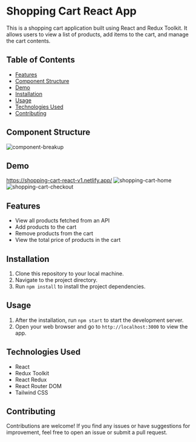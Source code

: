 # Shopping Cart React App

This is a shopping cart application built using React and Redux Toolkit. It allows users to view a list of products, add items to the cart, and manage the cart contents.

## Table of Contents
- [Features](#features)
- [Component Structure](#component-structure)
- [Demo](#demo)
- [Installation](#installation)
- [Usage](#usage)
- [Technologies Used](#technologies-used)
- [Contributing](#contributing)

## Component Structure
![component-breakup](https://github.com/manipandit/shopping-cart-react/assets/110151059/022dcf0a-cf67-4e5c-bb80-e5b7ec87ee14)


## Demo
  https://shopping-cart-react-v1.netlify.app/
  ![shopping-cart-home](https://github.com/manipandit/shopping-cart-react/assets/110151059/463b0b38-c441-463d-a69e-78a9b9564cdf)
  ![shopping-cart-checkout](https://github.com/manipandit/shopping-cart-react/assets/110151059/df1e0344-1dc6-4531-b795-3740cf78117f)

  

## Features
- View all products fetched from an API
- Add products to the cart
- Remove products from the cart
- View the total price of products in the cart

## Installation
1. Clone this repository to your local machine.
2. Navigate to the project directory.
3. Run `npm install` to install the project dependencies.
   

## Usage
1. After the installation, run `npm start` to start the development server.
2. Open your web browser and go to `http://localhost:3000` to view the app.

## Technologies Used
- React
- Redux Toolkit
- React Redux
- React Router DOM
- Tailwind CSS

## Contributing
Contributions are welcome! If you find any issues or have suggestions for improvement, feel free to open an issue or submit a pull request.


